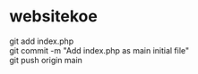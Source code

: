# websitekoe
git add index.php  
git commit -m "Add index.php as main initial file"  
git push origin main

